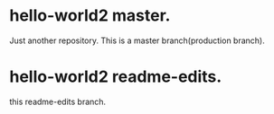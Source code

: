 # hello-world2 master. 
Just another repository. 
This is a master branch(production branch). 
# hello-world2 readme-edits. 
this readme-edits branch.
